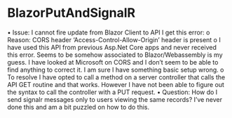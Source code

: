 # BlazorPutAndSignalR
•	Issue: I cannot fire update from Blazor Client to API I get this error:
    o	Reason: CORS header ‘Access-Control-Allow-Origin’ header is present
    o	I have used this API from previous Asp.Net Core apps and never received this error. Seems to be somehow associated to Blazor/Webassembly is my guess. I have looked at Microsoft on CORS and I don’t seem to be able to find anything to correct it. I am sure I have something basic setup wrong.
    o	To resolve I have opted to call a method on a server controller that calls the API GET routine and that works. However I have not been able to figure out the syntax to call the controller with a PUT request.
•	Question: How do I send signalr messages only to users viewing the same records? I’ve never done this and am a bit puzzled on how to do this.
